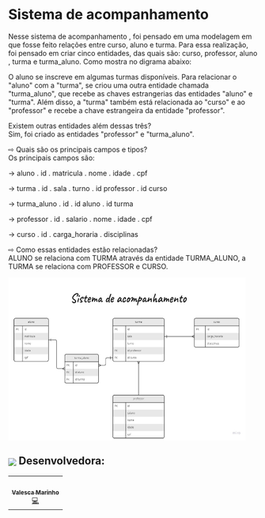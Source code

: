 # Sistema de acompanhamento

Nesse sistema de acompanhamento , foi pensado em uma modelagem em que fosse feito relações entre curso, aluno e turma. Para essa realização, foi pensado em criar cinco entidades, das quais são: curso, professor, aluno , turma e turma_aluno.  Como mostra no digrama abaixo: 

O aluno se inscreve em algumas turmas disponíveis. Para relacionar o "aluno" com a "turma", se criou uma outra entidade chamada "turma_aluno", que recebe as chaves estrangerias das entidades "aluno" e "turma". Além disso, a "turma" também está relacionada ao "curso" e ao "professor" e recebe a chave estrangeira da entidade "professor".

Existem outras entidades além dessas três? <br>
Sim, foi criado as entidades "professor" e "turma_aluno". <br>

⇨ Quais são os principais campos e tipos? <br>
Os principais campos são:

-> aluno
. id
. matricula
. nome
. idade
. cpf

-> turma
.  id
. sala
. turno
. id professor
. id curso

-> turma_aluno
. id
. id aluno
. id turma

-> professor
. id
. salario
. nome
. idade
. cpf

-> curso
. id 
. carga_horaria
. disciplinas <br>

⇨ Como essas entidades estão relacionadas? <br>
ALUNO se relaciona com TURMA através da entidade TURMA_ALUNO, a TURMA se relaciona com PROFESSOR e CURSO.


 <img align="center" alt="HTML" height="330" width="480" src="https://github.com/val-marinho/projeto-M4/blob/main/img/diagrama.jpg?raw=true">







## <img height="45px" align="center" src="https://github.com/luqui2/Sistema-para-Viagens-/blob/main/src/imagens/set.gif">   Desenvolvedora:
  <table>
  <tr>
    <td align="center"><a href="https://github.com/Valhutcherson"><img src="https://avatars.githubusercontent.com/u/113068971?v=4" width="100px;" alt=""/><br /><sub><b>Valesca Marinho</b></sub></a><br /><a href="" title="Code">💻</a></td>
  </tr> 
</table>
